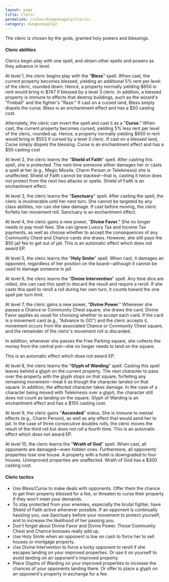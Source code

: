 ```yaml
---
layout: page
title: Cleric
permalink: /rules/dungeonopoly/cleric/
category: dungeonopoly2
---
```

The cleric is chosen by the gods, granted holy powers and blessings.

#### Cleric abilities

Clerics begin play with one spell, and obtain other spells and powers as they advance in level.

At level 1, the cleric begins play with the "**Bless**" spell. When cast, the current property becomes blessed, yielding an additional 5% rent per level of the cleric, rounded down. Hence, a property normally yielding $650 in rent would bring in $747 if blessed by a level 3 cleric. In addition, a blessed property is immune to effects that destroy buildings, such as the wizard's "Fireball" and the fighter's "Raze." If cast on a cursed land, Bless simply dispels the curse. Bless is an enchantment effect and has a $50 casting cost.

Alternately, the cleric can invert the spell and cast it as a "**Curse**." When cast, the current property becomes cursed, yielding 5% less rent per level of the cleric, rounded up. Hence, a property normally yielding $650 in rent would bring in $553 if cursed by a level 3 cleric. If cast on a blessed land, Curse simply dispels the blessing. Curse is an enchantment effect and has a $50 casting cost

At level 2, the cleric learns the "**Shield of Faith**" spell. After casting this spell, she is protected. The next time someone either damages her or casts a spell at her (e.g., Magic Missile, Charm Person or Telekinesis) she is unaffected. Shield of Faith cannot be stacked—that is, casting it twice does not protect from the next two attacks or spells. Shield of Faith is an enchantment effect.

At level 3, the cleric learns the "**Sanctuary**" spell. After casting the spell, the cleric is invulnerable until her next turn. She cannot be targeted by any class abilities, nor can she take damage. If cast before moving, the cleric forfeits her movement roll. Sanctuary is an enchantment effect.

At level 4, the cleric gains a new power, "**Divine Favor**." She no longer needs to pay most fees. She can ignore Luxury Tax and Income Tax payments, as well as choose whether to accept the consequences of any Community Chest and Chance cards she draws. However, she still pays the $50 jail fee to get out of jail. This is an automatic effect which does not award EP.

At level 5, the cleric learns the "**Holy Smite**" spell. When cast, it damages an opponent, regardless of her position on the board—although it cannot be used to damage someone in jail.

At level 6, the cleric learns the "**Divine Intervention**" spell. Any time dice are rolled, she can cast this spell to discard the result and require a reroll. If she casts this spell to reroll a roll during her own turn, it counts toward the one spell per turn limit.

At level 7, the cleric gains a new power, "**Divine Power**." Whenever she passes a Chance or Community Chest square, she draws the card. Divine Favor applies as usual for choosing whether to accept each card. If the card is a movement card (e.g., "Advance to GO") and the cleric accepts it, movement occurs from the associated Chance or Community Chest square, and the remainder of the cleric's movement roll is discarded.

In addition, whenever she passes the Free Parking square, she collects the money from the central pot—she no longer needs to land on the square.

This is an automatic effect which does not award EP.

At level 8, the cleric learns the "**Glyph of Warding**" spell. Casting this spell leaves behind a glyph on the current property. The next character to pass over the property with the glyph stops on that square, forfeiting any remaining movement—treat it as though the character landed on that square. In addition, the affected character takes damage. In the case of a character being moved with Telekinesis over a glyph, the character still does not count as landing on the square. Glyph of Warding is an enchantment effect and has a $150 casting cost.

At level 9, the cleric gains "**Ascended**" status. She is immune to mental effects (e.g., Charm Person), as well as any effect that would send her to jail. In the case of three consecutive doubles rolls, the cleric moves the result of the third roll but does not roll a fourth time. This is an automatic effect which does not award EP.

At level 10, the cleric learns the "**Wrath of God**" spell. When cast, all opponents are damaged—even hidden ones. Furthermore, all opponents' properties lose one house. A property with a hotel is downgraded to four houses. Unimproved properties are unaffected. Wrath of God has a $300 casting cost.

#### Cleric tactics

*   Use Bless/Curse to make deals with opponents. Offer them the chance to get their property blessed for a fee, or threaten to curse their property if they won't meet your demands.
*   To stay protected from your enemies, especially the brutal fighter, have Shield of Faith active whenever possible. If an opponent is continually hassling you, use Sanctuary before your movement to protect yourself, and to increase the likelihood of her passing you.
*   Don't forget about Divine Favor and Divine Power. Those Community Chest and Chance bonuses really add up.
*   Use Holy Smite when an opponent is low on cash to force her to sell houses or mortgage property.
*   Use Divine Intervention to force a lucky opponent to reroll if she escapes landing on your improved properties. Or use it on yourself to avoid landing on an opponent's improved property.
*   Place Glyphs of Warding on your improved properties to increase the chances of your opponents landing there. Or offer to place a glyph on an opponent's property in exchange for a fee.

